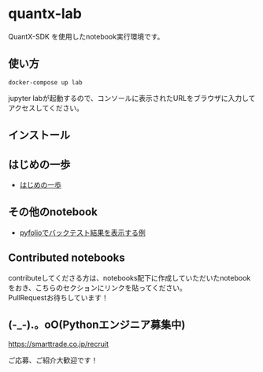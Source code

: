 # quantx-lab

QuantX-SDK を使用したnotebook実行環境です。

## 使い方

```
docker-compose up lab
```
jupyter labが起動するので、コンソールに表示されたURLをブラウザに入力してアクセスしてください。

## インストール

## はじめの一歩

- [はじめの一歩](notebooks/firstStep_for_QuantX_SDK.ipynb)

## その他のnotebook

- [pyfolioでバックテスト結果を表示する例](notebooks/pyfolio_sample01.ipynb)

## Contributed notebooks

contributeしてくださる方は、notebooks配下に作成していただいたnotebookをおき、こちらのセクションにリンクを貼ってください。<br>
PullRequestお待ちしています！

## (-_-).。oO(Pythonエンジニア募集中)

https://smarttrade.co.jp/recruit

ご応募、ご紹介大歓迎です！

